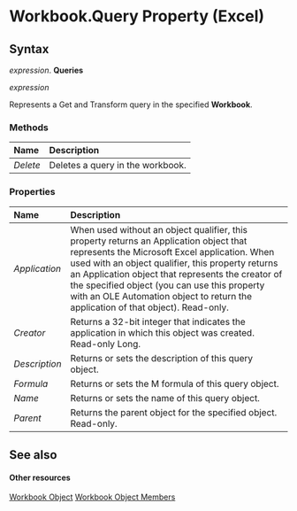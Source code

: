 
# Workbook.Query Property (Excel)

## Syntax

 _expression_. **Queries**

 _expression_

Represents a Get and Transform query in the specified **Workbook**.


### Methods



|**Name**|**Description**|
|:-----|:-----|
| _Delete_|Deletes a query in the workbook.|


### Properties



|**Name**|**Description**|
|:-----|:-----|
| _Application_|When used without an object qualifier, this property returns an Application object that represents the Microsoft Excel application. When used with an object qualifier, this property returns an Application object that represents the creator of the specified object (you can use this property with an OLE Automation object to return the application of that object). Read-only.|
| _Creator_|Returns a 32-bit integer that indicates the application in which this object was created. Read-only Long.|
| _Description_|Returns or sets the description of this query object.|
| _Formula_|Returns or sets the M formula of this query object.|
| _Name_|Returns or sets the name of this query object.|
| _Parent_|Returns the parent object for the specified object. Read-only.|

## See also


#### Other resources


[Workbook Object](http://msdn.microsoft.com/library/8c00aa60-c974-eed3-0812-3c9625eb0d4c%28Office.15%29.aspx)
[Workbook Object Members](http://msdn.microsoft.com/library/dce102a3-25de-3ff4-2ce5-bc56e08baca7%28Office.15%29.aspx)
